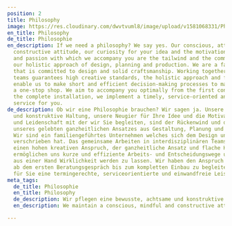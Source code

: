 ```yaml
---
position: 2
title: Philosophy
image: https://res.cloudinary.com/dwvtvuml8/image/upload/v1581068331/Philosophie-Manufaktur-Tischler-Schreiner_zs856h.jpg
en_title: Philosophy
de_title: Philosophie
en_description: If we need a philosophy? We say yes. Our conscious, attentive and
  constructive attitude, our curiosity for your idea and the motivation, curiosity
  and passion with which we accompany you are the tailwind and the common thread of
  our holistic approach of design, planning and production. We are a family-run company
  that is committed to design and solid craftsmanship. Working together in interdisciplinary
  teams guarantees high creative standards, the holistic approach and flat hierarchies
  enable us to make short and efficient decision-making processes to make your project
  a one-stop shop. We aim to accompany you optimally from the first consultation to
  the complete installation, we implement a timely, service-oriented and flawless
  service for you.
de_description: Ob wir eine Philosophie brauchen? Wir sagen ja. Unsere bewusste, achtsame
  und konstruktive Haltung, unsere Neugier für Ihre Idee und die Motivation, Neugierde
  und Leidenschaft mit der wir Sie begleiten, sind der Rückenwind und der rote Faden
  unseres gelebten ganzheitlichen Ansatzes aus Gestaltung, Planung und Fertigung.
  Wir sind ein familiengeführtes Unternehmen welches sich dem Design und solidem Handwerk
  verschrieben hat. Das gemeinsame Arbeiten in interdisziplinären Teams garantiert
  einen hohen kreativen Anspruch, der ganzheitliche Ansatz und flache Hierarchien
  ermöglichen uns kurze und effiziente Arbeits- und Entscheidungswege um Ihr Projekt
  aus einer Hand Wirklichkeit werden zu lassen. Wir haben den Anspruch Sie optimal
  ab dem ersten Beratungsgespräch bis zum kompletten Einbau zu begleiten und setzten
  für Sie eine termingerechte, serviceorientierte und einwandfreie Leistung um.
meta_tags:
  de_title: Philosophie
  en_title: Philosophy
  de_description: Wir pflegen eine bewusste, achtsame und konstruktive Haltung
  en_description: We maintain a conscious, mindful and constructive attitude

---
```

